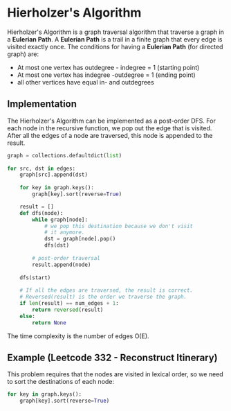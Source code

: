 # Hierholzer's Algorithm
Hierholzer's Algorithm is a graph traversal algorithm that traverse a graph in a **Eulerian Path**. A **Eulerian Path** is a trail in a finite graph that every edge is visited exactly once. The conditions for having a **Eulerian Path** (for directed graph) are:
* At most one vertex has outdegree - indegree = 1 (starting point)
* At most one vertex has indegree -outdegree = 1 (ending point)
* all other vertices have equal in- and outdegrees

## Implementation
The Hierholzer's Algorithm can be implemented as a post-order DFS. For each node in the recursive function, we pop out the edge that is visited. After all the edges of a node are traversed, this node is appended to the result. 
```python
graph = collections.defaultdict(list)
        
for src, dst in edges:
	graph[src].append(dst)
            
	for key in graph.keys():
		graph[key].sort(reverse=True)

	result = []
	def dfs(node):
		while graph[node]:
			# we pop this destination because we don't visit
			# it anymore.
			dst = graph[node].pop()
        	dfs(dst)
			
		# post-order traversal
		result.append(node)
            
    dfs(start)
		
	# If all the edges are traversed, the result is correct.
	# Reversed(result) is the order we traverse the graph.
	if len(result) == num_edges + 1:
		return reversed(result)
	else:
		return None
```
The time complexity is the number of edges O(E).
## Example (Leetcode 332 - Reconstruct Itinerary)
This problem requires that the nodes are visited in lexical order, so we need to sort the destinations of each node:
```python
for key in graph.keys():
	graph[key].sort(reverse=True)
```
